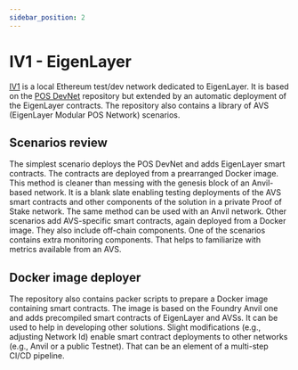 ```yaml
---
sidebar_position: 2
---
```


# IV1 - EigenLayer

[IV1](https://github.com/ivy-net/iv1) is a local Ethereum test/dev network dedicated to EigenLayer.
It is based on the [POS DevNet](https://github.com/ivy-net/eth-pos-devnet) repository but extended by an automatic deployment of the EigenLayer contracts.
The repository also contains a library of AVS (EigenLayer Modular POS Network) scenarios.

## Scenarios review

The simplest scenario deploys the POS DevNet and adds EigenLayer smart contracts.
The contracts are deployed from a prearranged Docker image.
This method is cleaner than messing with the genesis block of an Anvil-based network.
It is a blank slate enabling testing deployments of the AVS smart contracts and other components of the solution in a private Proof of Stake network.
The same method can be used with an Anvil network.
Other scenarios add AVS-specific smart contracts, again deployed from a Docker image.
They also include off-chain components.
One of the scenarios contains extra monitoring components.
That helps to familiarize with metrics available from an AVS.

## Docker image deployer

The repository also contains packer scripts to prepare a Docker image containing smart contracts.
The image is based on the Foundry Anvil one and adds precompiled smart contracts of EigenLayer and AVSs.
It can be used to help in developing other solutions.
Slight modifications (e.g., adjusting Network Id) enable smart contract deployments to other networks (e.g., Anvil or a public Testnet).
That can be an element of a multi-step CI/CD pipeline.
